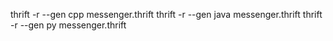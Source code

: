 thrift -r --gen cpp messenger.thrift
thrift -r --gen java messenger.thrift
thrift -r --gen py messenger.thrift
